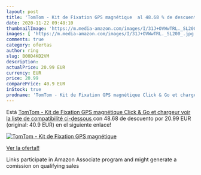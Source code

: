 ```yaml
---
layout: post
title: 'TomTom - Kit de Fixation GPS magnétique  al 48.68 % de descuento'
date: 2020-11-22 09:48:10
thumbnailImage: 'https://m.media-amazon.com/images/I/31J+OVWwTRL._SL200_.jpg'
images: [ 'https://m.media-amazon.com/images/I/31J+OVWwTRL._SL200_.jpg' ]
comments: true
category: ofertas
author: ring
slug: B00D4KD2VM
description:
actualPrice: 20.99 EUR
currency: EUR
price: 20.99
comparePrice: 40.9 EUR
inStock: true
prodname: 'TomTom - Kit de Fixation GPS magnétique Click & Go et chargeur  voir la liste de compatibilité ci-dessous '
---
```


Está [TomTom - Kit de Fixation GPS magnétique Click & Go et chargeur  voir la liste de compatibilité ci-dessous ](https://www.amazon.fr/dp/B00D4KD2VM/?tag=tolees0d-21) con 48.68 de descuento por 20.99 EUR (original: 40.9 EUR) en el siguiente enlace!

[![TomTom - Kit de Fixation GPS magnétique ](https://m.media-amazon.com/images/I/31J+OVWwTRL._SL200_.jpg)](https://www.amazon.fr/dp/B00D4KD2VM/?tag=tolees0d-21)

[Ver la oferta!!](https://www.amazon.fr/dp/B00D4KD2VM/?tag=tolees0d-21)

Links participate in Amazon Associate program and might generate a comission on qualifying sales


